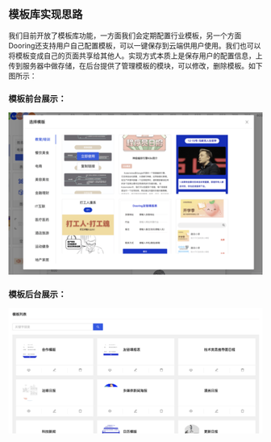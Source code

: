 <!--
 * @Date: 2021-01-17 14:25:29
 * @LastEditors: chentianshang
 * @LastEditTime: 2021-01-17 21:48:34
 * @FilePath: /github-h5-drag/doc/zh/guide/functionRealization/templateLibrary.md
-->
## 模板库实现思路

我们目前开放了模板库功能，一方面我们会定期配置行业模板，另一个方面Dooring还支持用户自己配置模板，可以一键保存到云端供用户使用。我们也可以将模板变成自己的页面共享给其他人。实现方式本质上是保存用户的配置信息，上传到服务器中做存储，在后台提供了管理模板的模块，可以修改，删除模板。如下图所示：

### 模板前台展示：

<img src="../../../img/functionRealization/template-ft.png" alt="foo">

### 模板后台展示：

<img src="../../../img/functionRealization/template-bg.png" alt="foo">
